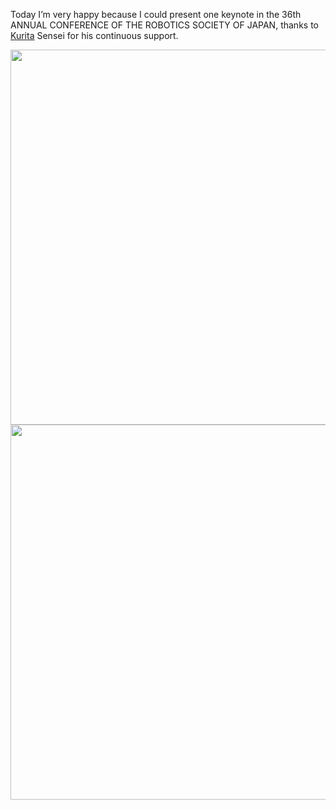 Today I’m very happy because I could present one keynote in the 36th ANNUAL CONFERENCE OF THE ROBOTICS SOCIETY OF JAPAN, thanks to [Kurita](http://www.bsys.hiroshima-u.ac.jp/~kurita/cal.html) Sensei for his continuous support.

<img src="https://totovr.github.io//assets/RSJ/RSJ1.JPG" width="600">

<img src="https://totovr.github.io//assets/RSJ/RSJ2.jpg" width="600">
